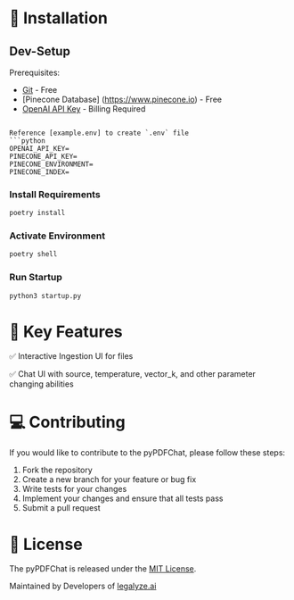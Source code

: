 </a>

<!-- *The LangChain Chatbot is an AI chat interface for the open-source library LangChain. It provides conversational answers to questions about vector ingested documents.* -->
<!-- *Existing repo development is at a freeze while we develop a langchain chat bot website :)* -->


# 🚀 Installation

## Dev-Setup
Prerequisites:
- [Git](https://git-scm.com/downloads) - Free
- [Pinecone Database] (https://www.pinecone.io) - Free
- [OpenAI API Key](https://platform.openai.com/account/api-keys) - Billing Required

```

Reference [example.env] to create `.env` file
```python
OPENAI_API_KEY=
PINECONE_API_KEY=
PINECONE_ENVIRONMENT=
PINECONE_INDEX=
```

### Install Requirements

```python
poetry install
```

### Activate Environment
```python
poetry shell
```

### Run Startup
```python
python3 startup.py
```


# 🔧 Key Features

✅ Interactive Ingestion UI for files 

✅ Chat UI with source, temperature, vector_k, and other parameter changing abilities

# 💻 Contributing

If you would like to contribute to the pyPDFChat, please follow these steps:

1. Fork the repository
2. Create a new branch for your feature or bug fix
3. Write tests for your changes
4. Implement your changes and ensure that all tests pass
5. Submit a pull request

# 🔨 License

The pyPDFChat is released under the [MIT License](https://opensource.org/licenses/MIT).

Maintained by Developers of [legalyze.ai](https://legalyze.ai)
